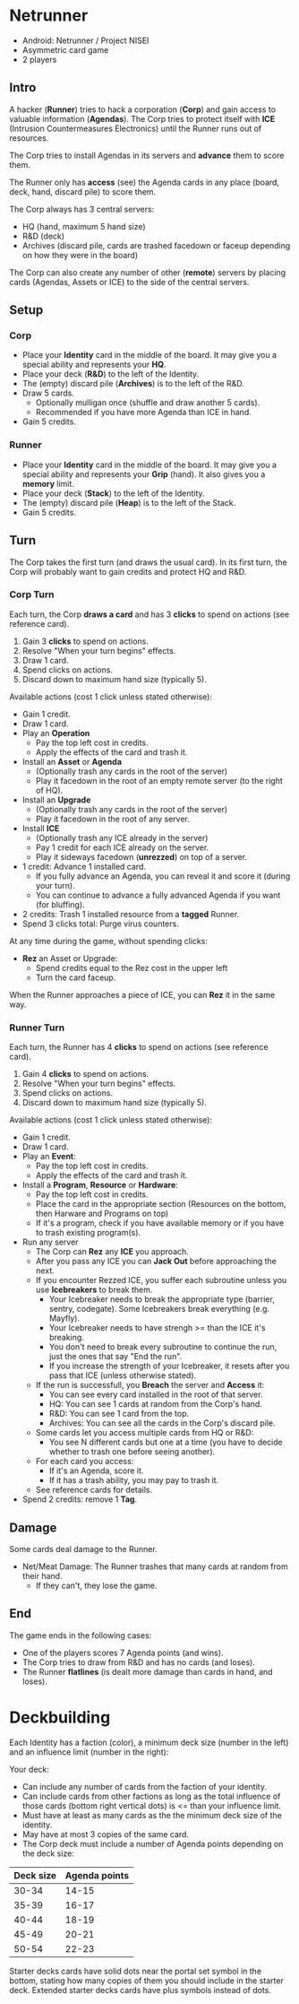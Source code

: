 # Netrunner

- Android: Netrunner / Project NISEI
- Asymmetric card game
- 2 players

## Intro

A hacker (**Runner**) tries to hack a corporation (**Corp**) and gain access to valuable information (**Agendas**).
The Corp tries to protect itself with **ICE** (Intrusion Countermeasures Electronics) until the Runner runs out of resources.

The Corp tries to install Agendas in its servers and **advance** them to score them.

The Runner only has **access** (see) the Agenda cards in any place (board, deck, hand, discard pile) to score them.

The Corp always has 3 central servers:
- HQ (hand, maximum 5 hand size)
- R&D (deck)
- Archives (discard pile, cards are trashed facedown or faceup depending on how they were in the board)

The Corp can also create any number of other (**remote**) servers by placing cards (Agendas, Assets or ICE) to the side of the central servers.

## Setup

### Corp

- Place your **Identity** card in the middle of the board. It may give you a special ability and represents your **HQ**.
- Place your deck (**R&D**) to the left of the Identity.
- The (empty) discard pile (**Archives**) is to the left of the R&D.
- Draw 5 cards.
  - Optionally mulligan once (shuffle and draw another 5 cards).
  - Recommended if you have more Agenda than ICE in hand.
- Gain 5 credits.

### Runner

- Place your **Identity** card in the middle of the board. It may give you a special ability and represents your **Grip** (hand). It also gives you a **memory** limit.
- Place your deck (**Stack**) to the left of the Identity.
- The (empty) discard pile (**Heap**) is to the left of the Stack.
- Gain 5 credits.

## Turn

The Corp takes the first turn (and draws the usual card). In its first turn, the Corp will probably want to gain credits and protect HQ and R&D.

### Corp Turn

Each turn, the Corp **draws a card** and has 3 **clicks** to spend on actions (see reference card).

1. Gain 3 **clicks** to spend on actions.
2. Resolve "When your turn begins" effects.
3. Draw 1 card.
4. Spend clicks on actions.
5. Discard down to maximum hand size (typically 5).

Available actions (cost 1 click unless stated otherwise):

- Gain 1 credit.
- Draw 1 card.
- Play an **Operation**
  - Pay the top left cost in credits.
  - Apply the effects of the card and trash it.
- Install an **Asset** or **Agenda**
  - (Optionally trash any cards in the root of the server)
  - Play it facedown in the root of an empty remote server (to the right of HQ).
- Install an **Upgrade**
  - (Optionally trash any cards in the root of the server)
  - Play it facedown in the root of any server.
- Install **ICE**
  - (Optionally trash any ICE already in the server)
  - Pay 1 credit for each ICE already on the server.
  - Play it sideways facedown (**unrezzed**) on top of a server.
- 1 credit: Advance 1 installed card.
  - If you fully advance an Agenda, you can reveal it and score it (during your turn).
  - You can continue to advance a fully advanced Agenda if you want (for bluffing).
- 2 credits: Trash 1 installed resource from a **tagged** Runner.
- Spend 3 clicks total: Purge virus counters.

At any time during the game, without spending clicks:
- **Rez** an Asset or Upgrade:
  - Spend credits equal to the Rez cost in the upper left
  - Turn the card faceup.

When the Runner approaches a piece of ICE, you can **Rez** it in the same way.

### Runner Turn

Each turn, the Runner has 4 **clicks** to spend on actions (see reference card).

1. Gain 4 **clicks** to spend on actions.
2. Resolve "When your turn begins" effects.
3. Spend clicks on actions.
4. Discard down to maximum hand size (typically 5).

Available actions (cost 1 click unless stated otherwise):

- Gain 1 credit.
- Draw 1 card.
- Play an **Event**:
  - Pay the top left cost in credits.
  - Apply the effects of the card and trash it.
- Install a **Program**, **Resource** or **Hardware**:
  - Pay the top left cost in credits.
  - Place the card in the appropriate section (Resources on the bottom, then Harware and Programs on top)
  - If it's a program, check if you have available memory or if you have to trash existing program(s). 
- Run any server
  - The Corp can **Rez** any **ICE** you approach.
  - After you pass any ICE you can **Jack Out** before approaching the next.
  - If you encounter Rezzed ICE, you suffer each subroutine unless you use **Icebreakers** to break them.
    - Your Icebreaker needs to break the appropriate type (barrier, sentry, codegate). Some Icebreakers break everything (e.g. Mayfly).
    - Your Icebreaker needs to have strengh >= than the ICE it's breaking.
    - You don't need to break every subroutine to continue the run, just the ones that say "End the run".
    - If you increase the strength of your Icebreaker, it resets after you pass that ICE (unless otherwise stated).
  - If the run is successfull, you **Breach** the server and **Access** it:
    - You can see every card installed in the root of that server.
    - HQ: You can see 1 cards at random from the Corp's hand.
    - R&D: You can see 1 card from the top.
    - Archives: You can see all the cards in the Corp's discard pile.
  - Some cards let you access multiple cards from HQ or R&D:
    - You see N different cards but one at a time (you have to decide whether to trash one before seeing another).
  - For each card you access:
    - If it's an Agenda, score it.
    - If it has a trash ability, you may pay to trash it.
  - See reference cards for details.
- Spend 2 credits: remove 1 **Tag**.

## Damage

Some cards deal damage to the Runner.

- Net/Meat Damage: The Runner trashes that many cards at random from their hand.
  - If they can't, they lose the game.

## End

The game ends in the following cases:
- One of the players scores 7 Agenda points (and wins).
- The Corp tries to draw from R&D and has no cards (and loses).
- The Runner **flatlines** (is dealt more damage than cards in hand, and loses).

# Deckbuilding

Each Identity has a faction (color), a minimum deck size (number in the left) and an influence limit (number in the right):

Your deck:
- Can include any number of cards from the faction of your identity.
- Can include cards from other factions as long as the total influence of those cards (bottom right vertical dots) is <= than your influence limit.
- Must have at least as many cards as the the minimum deck size of the identity.
- May have at most 3 copies of the same card.
- The Corp deck must include a number of Agenda points depending on the deck size:

| Deck size | Agenda points |
| --------- | ------------- |
| 30-34     | 14-15         |
| 35-39     | 16-17         |
| 40-44     | 18-19         |
| 45-49     | 20-21         |
| 50-54     | 22-23         |

Starter decks cards have solid dots near the portal set symbol in the bottom, stating how many copies of them you should include in the starter deck. Extended starter decks cards have plus symbols instead of dots.
